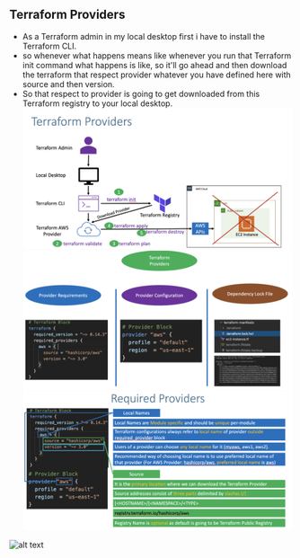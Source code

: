 ## Terraform Providers 
- As a Terraform admin in my local desktop first i have to install the Terraform CLI.
- so whenever what happens means like whenever you run that Terraform init command what happens is like, so it'll go ahead and then download the terraform that respect provider whatever you have defined here with source and then version.
- So that respect to provider is going to get downloaded from this Terraform registry to your local desktop.
![alt text](image.png)
![alt text](image-1.png)
![alt text](image-2.png)

![alt text](/Users/muthyalasudheer/Desktop/wrokPlace/code/terraform/images/image.png)